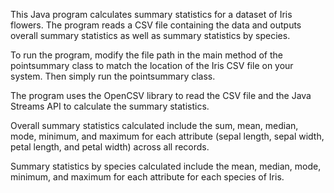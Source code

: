 This Java program calculates summary statistics for a dataset of Iris flowers. The program reads a CSV file containing the data and outputs overall summary statistics as well as summary statistics by species.

To run the program, modify the file path in the main method of the pointsummary class to match the location of the Iris CSV file on your system. Then simply run the pointsummary class.

The program uses the OpenCSV library to read the CSV file and the Java Streams API to calculate the summary statistics.

Overall summary statistics calculated include the sum, mean, median, mode, minimum, and maximum for each attribute (sepal length, sepal width, petal length, and petal width) across all records.

Summary statistics by species calculated include the mean, median, mode, minimum, and maximum for each attribute for each species of Iris.
